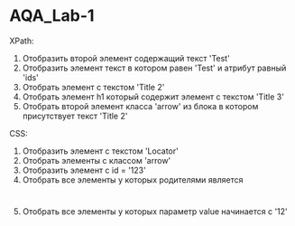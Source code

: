 # AQA_Lab-1

XPath:
1. Отобразить второй элемент содержащий текст 'Test'
2. Отобразить элемент текст в котором равен 'Test' и атрибут равный 'ids'
3. Отобрать элемент с текстом 'Title 2'
4. Отобрать элемент h1 который содержит элемент с текстом 'Title 3'
5. Отобрать второй элемент класса 'arrow' из блока в котором присутствует текст 'Title 2' 

CSS:
1. Отобразить элемент с текстом 'Locator'
2. Отобрать элементы с классом 'arrow'
3. Отобразить элемент с id = '123'
4. Отобрать все элементы <span> у которых родителями является <h1>
5. Отобрать все элементы <span> у которых параметр value начинается с '12'
